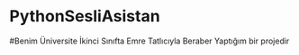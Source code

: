 # PythonSesliAsistan
#Benim Üniversite İkinci Sınıfta Emre Tatlıcıyla Beraber Yaptığım bir projedir
